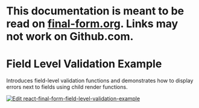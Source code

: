 # This documentation is meant to be read on [final-form.org](https://final-form.org/docs/react-final-form/examples/field-level-validation). Links may not work on Github.com.

# Field Level Validation Example

Introduces field-level validation functions and demonstrates how to display errors next to fields using child render functions.

[![Edit react-final-form-field-level-validation-example](https://codesandbox.io/static/img/play-codesandbox.svg)](https://codesandbox.io/s/github/final-form/react-final-form/tree/master/examples/field-level-validation)
